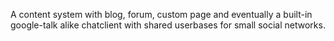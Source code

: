 A content system with blog, forum, custom page and eventually a built-in google-talk alike chatclient with shared userbases for small social networks.